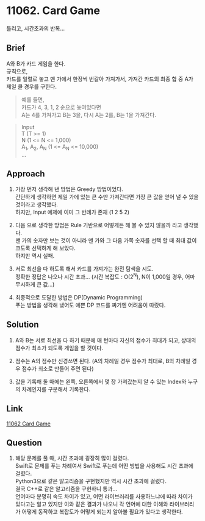 # 11062. Card Game
틀리고, 시간초과의 반복...

## Brief
A와 B가 카드 게임을 한다.  
규칙으로,  
카드를 일렬로 놓고 맨 가에서 한장씩 번갈아 가져가서, 가져간 카드의 최종 합 중 A가 제일 클 경우를 구한다.  

> 예를 들면,  
> 카드가 4, 3, 1, 2 순으로 놓여있다면  
> A는 4를 가져가고 B는 3을, 다시 A는 2를, B는 1을 가져간다.  

> Input  
> T (T >= 1)  
> N (1 <= N <= 1,000)  
> A<sub>1</sub>, A<sub>2</sub>, A<sub>N</sub> (1 <= A<sub>N</sub> <= 10,000)  
> ...  

## Approach
1. 가장 먼저 생각해 낸 방법은 Greedy 방법이었다.  
간단하게 생각하면 제일 가에 있는 큰 수만 가져간다면 가장 큰 값을 얻어 낼 수 있을 것이라고 생각했다.  
하지만, Input 예제에 이미 그 반례가 존재 (1 2 5 2)  

2. 다음 으로 생각한 방법은 Rule 기반으로 어떻게든 해 볼 수 있지 않을까 라고 생각했다.  
맨 가의 숫자만 보는 것이 아니라 맨 가와 그 다음 가쪽 숫자를 선택 할 때 최대 값이 크도록 선택하게 해 보았다.  
하지만 역시 실패.  

3. 서로 최선을 다 하도록 해서 카드를 가져가는 완전 탐색을 시도.  
정확한 정답은 나오나 시간 초과... (시간 복잡도 : O(2<sup>N</sup>), N이 1,000일 경우, 어마무시하게 큰 값...)  

4. 최종적으로 도달한 방법은 DP(Dynamic Programming)  
푸는 방법을 생각해 냈어도 예쁜 DP 코드를 짜기엔 어려움이 따랐다.  

## Solution
1. A와 B는 서로 최선을 다 하기 때문에 매 턴마다 자신의 점수가 최대가 되고, 상대의 점수가 최소가 되도록 게임을 할 것이다.  

2. 점수는 A의 점수만 신경쓰면 된다. (A의 차례일 경우 점수가 최대로, B의 차례일 경우 점수가 최소로 만들어 주면 된다)  

3. 값을 기록해 둘 때에는 왼쪽, 오른쪽에서 몇 장 가져갔는지 알 수 있는 Index와 누구의 차례인지를 구분해서 기록한다.  

## Link
[11062 Card Game](https://www.acmicpc.net/problem/11062)  

## Question
1. 해당 문제를 풀 때, 시간 초과에 굉장히 많이 걸렸다.  
Swift로 문제를 푸는 차례여서 Swift로 푸는데 어떤 방법을 사용해도 시간 초과에 걸렸다.  
Python3으로 같은 알고리즘을 구현했지만 역시 시간 초과에 걸렸다.  
결국 C++로 같은 알고리즘을 구현하니 통과...  
언어마다 분명히 속도 차이가 있고, 어떤 라이브러리를 사용하느냐에 따라 차이가 있다고는 알고 있지만 이와 같은 결과가 나오니 각 언어에 대한 이해와 라이브러리가 어떻게 동작하고 복잡도가 어떻게 되는지 알아볼 필요가 있다고 생각한다.  